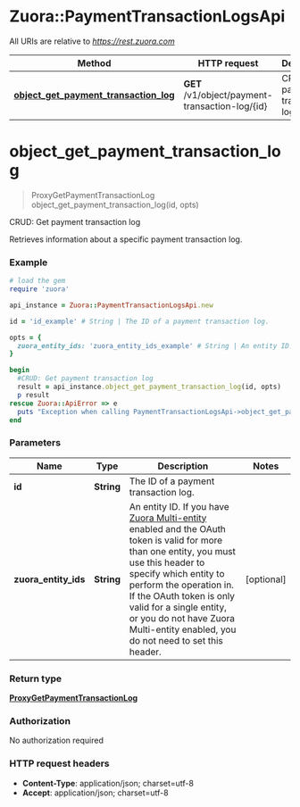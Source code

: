 # Zuora::PaymentTransactionLogsApi

All URIs are relative to *https://rest.zuora.com*

Method | HTTP request | Description
------------- | ------------- | -------------
[**object_get_payment_transaction_log**](PaymentTransactionLogsApi.md#object_get_payment_transaction_log) | **GET** /v1/object/payment-transaction-log/{id} | CRUD: Get payment transaction log


# **object_get_payment_transaction_log**
> ProxyGetPaymentTransactionLog object_get_payment_transaction_log(id, opts)

CRUD: Get payment transaction log

Retrieves information about a specific payment transaction log. 

### Example
```ruby
# load the gem
require 'zuora'

api_instance = Zuora::PaymentTransactionLogsApi.new

id = 'id_example' # String | The ID of a payment transaction log. 

opts = { 
  zuora_entity_ids: 'zuora_entity_ids_example' # String | An entity ID. If you have [Zuora Multi-entity](https://knowledgecenter.zuora.com/BB_Introducing_Z_Business/Multi-entity) enabled and the OAuth token is valid for more than one entity, you must use this header to specify which entity to perform the operation in. If the OAuth token is only valid for a single entity, or you do not have Zuora Multi-entity enabled, you do not need to set this header. 
}

begin
  #CRUD: Get payment transaction log
  result = api_instance.object_get_payment_transaction_log(id, opts)
  p result
rescue Zuora::ApiError => e
  puts "Exception when calling PaymentTransactionLogsApi->object_get_payment_transaction_log: #{e}"
end
```

### Parameters

Name | Type | Description  | Notes
------------- | ------------- | ------------- | -------------
 **id** | **String**| The ID of a payment transaction log.  | 
 **zuora_entity_ids** | **String**| An entity ID. If you have [Zuora Multi-entity](https://knowledgecenter.zuora.com/BB_Introducing_Z_Business/Multi-entity) enabled and the OAuth token is valid for more than one entity, you must use this header to specify which entity to perform the operation in. If the OAuth token is only valid for a single entity, or you do not have Zuora Multi-entity enabled, you do not need to set this header.  | [optional] 

### Return type

[**ProxyGetPaymentTransactionLog**](ProxyGetPaymentTransactionLog.md)

### Authorization

No authorization required

### HTTP request headers

 - **Content-Type**: application/json; charset=utf-8
 - **Accept**: application/json; charset=utf-8



